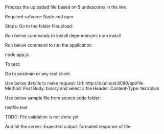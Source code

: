 Process the uploaded file based on 5 undescores in the line.

Required sofware: Node and npm

Steps:
Go to the folder fileupload:

Run below commands to install dependencies
npm install

Run below command to run the application

node app.js

To test:

Go to postman or any rest client.

Use below details to make request:
Url: http://localhost:8080/api/file
Method: Post
Body: binary and select a file
Header: Content-Type: text/plain

Use below sample file from source code folder:

testfile.text

TODO:
File validation is not done yet

And hit the server:
Expected output: formated response of file
